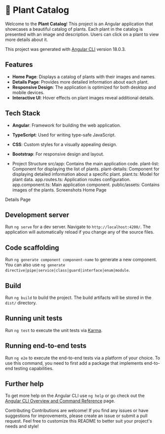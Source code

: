 # 🌿 Plant Catalog
Welcome to the **Plant Catalog**! This project is an Angular application that showcases a beautiful catalog of plants. Each plant in the catalog is presented with an image and description. Users can click on a plant to view more details about it.

This project was generated with [Angular CLI](https://github.com/angular/angular-cli) version 18.0.3.

## Features

- **Home Page**: Displays a catalog of plants with their images and names.
- **Details Page**: Provides more detailed information about each plant.
- **Responsive Design**: The application is optimized for both desktop and mobile devices.
- **Interactive UI**: Hover effects on plant images reveal additional details.

## Tech Stack

- **Angular**: Framework for building the web application.
- **TypeScript**: Used for writing type-safe JavaScript.
- **CSS**: Custom styles for a visually appealing design.
- **Bootstrap**: For responsive design and layout.

- Project Structure
src/app: Contains the main application code.
plant-list: Component for displaying the list of plants.
plant-details: Component for displaying detailed information about a specific plant.
plant.ts: Model for plant data.
app.routes.ts: Application routes configuration.
app.component.ts: Main application component.
public/assets: Contains images of the plants.
Screenshots
Home Page

Details Page
 
## Development server

Run `ng serve` for a dev server. Navigate to `http://localhost:4200/`. The application will automatically reload if you change any of the source files.

## Code scaffolding

Run `ng generate component component-name` to generate a new component. You can also use `ng generate directive|pipe|service|class|guard|interface|enum|module`.

## Build

Run `ng build` to build the project. The build artifacts will be stored in the `dist/` directory.

## Running unit tests

Run `ng test` to execute the unit tests via [Karma](https://karma-runner.github.io).

## Running end-to-end tests

Run `ng e2e` to execute the end-to-end tests via a platform of your choice. To use this command, you need to first add a package that implements end-to-end testing capabilities.

## Further help

To get more help on the Angular CLI use `ng help` or go check out the [Angular CLI Overview and Command Reference](https://angular.dev/tools/cli) page.


Contributing
Contributions are welcome! If you find any issues or have suggestions for improvements, please create an issue or submit a pull request.
Feel free to customize this README to better suit your project's needs and style!

